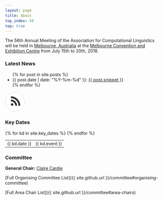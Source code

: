 ```yaml
---
layout: page
title: About
top_index: 50
top: true
---
```


The 56th Annual Meeting of the Association for Computational Linguistics will be held in [Melbourne, Australia](https://www.melbourne.org/?utm_source=Microsite&utm_campaign=Computational%20Linguistics) at
the [Melbourne Convention and Exhibition Centre](http://mcec.com.au/) from July 15th to 20th, 2018.


### Latest News 


<ul>
  {% for post in site.posts %}
    <li>
      {{ post.date | date: "%Y-%m-%d" }}: <a href="{{ post.url }}">{{ post.snippet }}</a>
    </li>
  {% endfor %}
</ul>

<p class="feed-link-img"><a href="{{ site.github_url }}/feed.xml" title="Atom feed"><img src="images/rss.svg" alt="Atom Feed"></a></p>

### Key Dates

<table class='conf-dates'>
{% for kd in site.key_dates %}
  <tr><td class='conf-date-label'>{{ kd.date }}</td> <td>{{ kd.event }}</td></tr>
{% endfor %}
</table>


### Committee

**General Chair:** [Claire Cardie](http://www.cs.cornell.edu/home/cardie/)

[Full Organising Committee List]({{ site.github.url }}/committee#organising-committee)

[Full Area Chair List]({{ site.github.url }}/committee#area-chairs)



